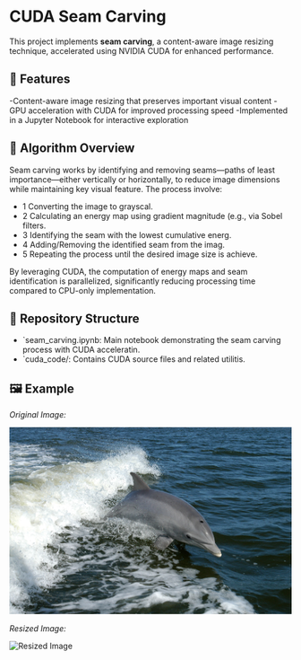 # CUDA Seam Carving

This project implements **seam carving**, a content-aware image resizing technique, accelerated using NVIDIA CUDA for enhanced performance.

## 🚀 Features

-Content-aware image resizing that preserves important visual content
-GPU acceleration with CUDA for improved processing speed
-Implemented in a Jupyter Notebook for interactive exploration

## 🧠 Algorithm Overview
Seam carving works by identifying and removing seams—paths of least importance—either vertically or horizontally, to reduce image dimensions while maintaining key visual feature.
The process involve:

- 1 Converting the image to grayscal.
- 2 Calculating an energy map using gradient magnitude (e.g., via Sobel filters.
- 3 Identifying the seam with the lowest cumulative energ.
- 4 Adding/Removing the identified seam from the imag.
- 5 Repeating the process until the desired image size is achieve.

By leveraging CUDA, the computation of energy maps and seam identification is parallelized, significantly reducing processing time compared to CPU-only implementation.

## 📁 Repository Structure

- `seam_carving.ipynb: Main notebook demonstrating the seam carving process with CUDA acceleratin.
- `cuda_code/: Contains CUDA source files and related utilitis.

## 🖼️ Example

*Original Image:*

![Original Image](img/hd.jpg)

*Resized Image:*

![Resized Image](img/hd_output.png)
